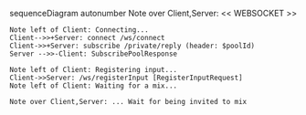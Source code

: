 sequenceDiagram
    autonumber
    Note over Client,Server: << WEBSOCKET >>

    Note left of Client: Connecting...
    Client-->>+Server: connect /ws/connect
    Client->>+Server: subscribe /private/reply (header: $poolId)
    Server -->>-Client: SubscribePoolResponse

    Note left of Client: Registering input...
    Client->>Server: /ws/registerInput [RegisterInputRequest]
    Note left of Client: Waiting for a mix...

    Note over Client,Server: ... Wait for being invited to mix
